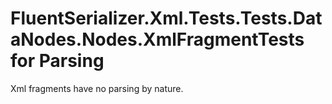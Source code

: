 # FluentSerializer.Xml.Tests.Tests.DataNodes.Nodes.XmlFragmentTests for Parsing

Xml fragments have no parsing by nature.